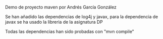 ﻿Demo de proyecto maven por Andrés García González

Se han añadido las dependencias de log4j y javax, para la dependencia de javax se ha usado la libreria de la asignatura DP

Todas las dependencias han sido probadas con "mvn compile"
